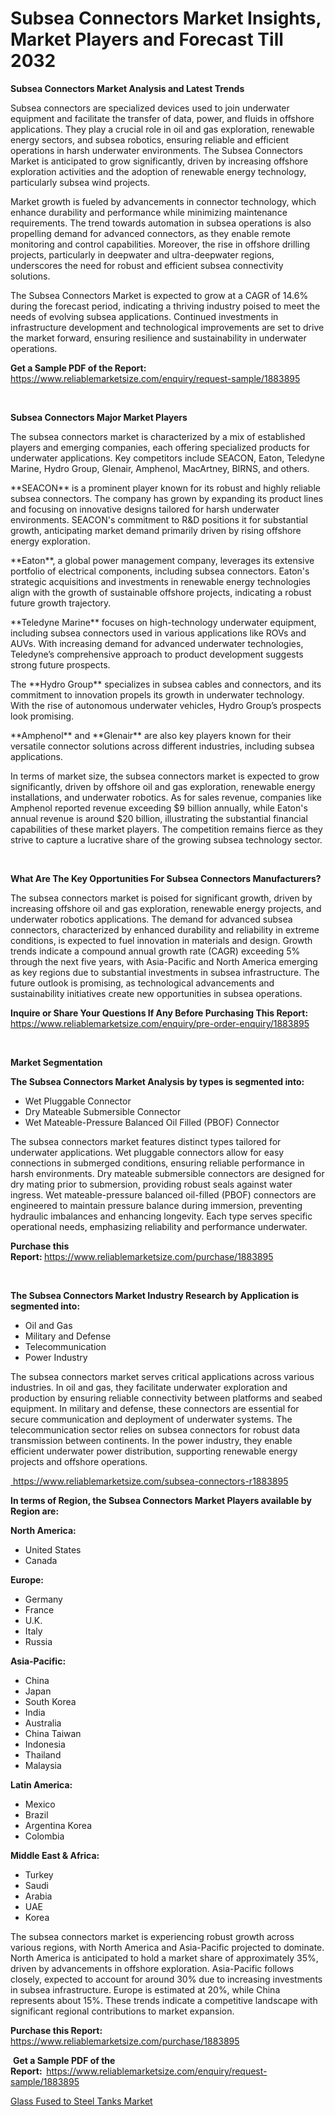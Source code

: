 <p><h1>Subsea Connectors Market Insights, Market Players and Forecast Till 2032</h1></p><p><strong>Subsea Connectors Market Analysis and Latest Trends</strong></p>
<p><p>Subsea connectors are specialized devices used to join underwater equipment and facilitate the transfer of data, power, and fluids in offshore applications. They play a crucial role in oil and gas exploration, renewable energy sectors, and subsea robotics, ensuring reliable and efficient operations in harsh underwater environments. The Subsea Connectors Market is anticipated to grow significantly, driven by increasing offshore exploration activities and the adoption of renewable energy technology, particularly subsea wind projects.</p><p>Market growth is fueled by advancements in connector technology, which enhance durability and performance while minimizing maintenance requirements. The trend towards automation in subsea operations is also propelling demand for advanced connectors, as they enable remote monitoring and control capabilities. Moreover, the rise in offshore drilling projects, particularly in deepwater and ultra-deepwater regions, underscores the need for robust and efficient subsea connectivity solutions.</p><p>The Subsea Connectors Market is expected to grow at a CAGR of 14.6% during the forecast period, indicating a thriving industry poised to meet the needs of evolving subsea applications. Continued investments in infrastructure development and technological improvements are set to drive the market forward, ensuring resilience and sustainability in underwater operations.</p></p>
<p><strong>Get a Sample PDF of the Report:&nbsp;</strong> <a href="https://www.reliablemarketsize.com/enquiry/request-sample/1883895?utm_campaign=2667&utm_medium=2&utm_source=Github&utm_content=ia&utm_term=22022025&utm_id=subsea-connectors">https://www.reliablemarketsize.com/enquiry/request-sample/1883895</a></p>
<p>&nbsp;</p>
<p><strong>Subsea Connectors Major Market Players</strong></p>
<p><p>The subsea connectors market is characterized by a mix of established players and emerging companies, each offering specialized products for underwater applications. Key competitors include SEACON, Eaton, Teledyne Marine, Hydro Group, Glenair, Amphenol, MacArtney, BIRNS, and others.</p><p>**SEACON** is a prominent player known for its robust and highly reliable subsea connectors. The company has grown by expanding its product lines and focusing on innovative designs tailored for harsh underwater environments. SEACON's commitment to R&D positions it for substantial growth, anticipating market demand primarily driven by rising offshore energy exploration.</p><p>**Eaton**, a global power management company, leverages its extensive portfolio of electrical components, including subsea connectors. Eaton's strategic acquisitions and investments in renewable energy technologies align with the growth of sustainable offshore projects, indicating a robust future growth trajectory.</p><p>**Teledyne Marine** focuses on high-technology underwater equipment, including subsea connectors used in various applications like ROVs and AUVs. With increasing demand for advanced underwater technologies, Teledyne’s comprehensive approach to product development suggests strong future prospects.</p><p>The **Hydro Group** specializes in subsea cables and connectors, and its commitment to innovation propels its growth in underwater technology. With the rise of autonomous underwater vehicles, Hydro Group’s prospects look promising.</p><p>**Amphenol** and **Glenair** are also key players known for their versatile connector solutions across different industries, including subsea applications. </p><p>In terms of market size, the subsea connectors market is expected to grow significantly, driven by offshore oil and gas exploration, renewable energy installations, and underwater robotics. As for sales revenue, companies like Amphenol reported revenue exceeding $9 billion annually, while Eaton's annual revenue is around $20 billion, illustrating the substantial financial capabilities of these market players. The competition remains fierce as they strive to capture a lucrative share of the growing subsea technology sector.</p></p>
<p>&nbsp;</p>
<p><strong>What Are The Key Opportunities For Subsea Connectors Manufacturers?</strong></p>
<p><p>The subsea connectors market is poised for significant growth, driven by increasing offshore oil and gas exploration, renewable energy projects, and underwater robotics applications. The demand for advanced subsea connectors, characterized by enhanced durability and reliability in extreme conditions, is expected to fuel innovation in materials and design. Growth trends indicate a compound annual growth rate (CAGR) exceeding 5% through the next five years, with Asia-Pacific and North America emerging as key regions due to substantial investments in subsea infrastructure. The future outlook is promising, as technological advancements and sustainability initiatives create new opportunities in subsea operations.</p></p>
<p><strong>Inquire or Share Your Questions If Any Before Purchasing This Report:</strong> <a href="https://www.reliablemarketsize.com/enquiry/pre-order-enquiry/1883895?utm_campaign=2667&utm_medium=2&utm_source=Github&utm_content=ia&utm_term=22022025&utm_id=subsea-connectors">https://www.reliablemarketsize.com/enquiry/pre-order-enquiry/1883895</a></p>
<p>&nbsp;</p>
<p><strong>Market Segmentation</strong></p>
<p><strong>The Subsea Connectors Market Analysis by types is segmented into:</strong></p>
<p><ul><li>Wet Pluggable Connector</li><li>Dry Mateable Submersible Connector</li><li>Wet Mateable-Pressure Balanced Oil Filled (PBOF) Connector</li></ul></p>
<p><p>The subsea connectors market features distinct types tailored for underwater applications. Wet pluggable connectors allow for easy connections in submerged conditions, ensuring reliable performance in harsh environments. Dry mateable submersible connectors are designed for dry mating prior to submersion, providing robust seals against water ingress. Wet mateable-pressure balanced oil-filled (PBOF) connectors are engineered to maintain pressure balance during immersion, preventing hydraulic imbalances and enhancing longevity. Each type serves specific operational needs, emphasizing reliability and performance underwater.</p></p>
<p><strong>Purchase this Report:&nbsp;</strong><a href="https://www.reliablemarketsize.com/purchase/1883895?utm_campaign=2667&utm_medium=2&utm_source=Github&utm_content=ia&utm_term=22022025&utm_id=subsea-connectors">https://www.reliablemarketsize.com/purchase/1883895</a></p>
<p>&nbsp;</p>
<p><strong>The Subsea Connectors Market Industry Research by Application is segmented into:</strong></p>
<p><ul><li>Oil and Gas</li><li>Military and Defense</li><li>Telecommunication</li><li>Power Industry</li></ul></p>
<p><p>The subsea connectors market serves critical applications across various industries. In oil and gas, they facilitate underwater exploration and production by ensuring reliable connectivity between platforms and seabed equipment. In military and defense, these connectors are essential for secure communication and deployment of underwater systems. The telecommunication sector relies on subsea connectors for robust data transmission between continents. In the power industry, they enable efficient underwater power distribution, supporting renewable energy projects and offshore operations.</p></p>
<p><a href="https://www.reliablemarketsize.com/subsea-connectors-r1883895?utm_campaign=2667&utm_medium=2&utm_source=Github&utm_content=ia&utm_term=22022025&utm_id=subsea-connectors">&nbsp;https://www.reliablemarketsize.com/subsea-connectors-r1883895</a></p>
<p><strong>In terms of Region, the Subsea Connectors Market Players available by Region are:</strong></p>
<p>
    <p> <strong> North America: </strong>
        <ul>
            <li>United States</li>
            <li>Canada</li>
        </ul>
        </p> 
    <p> <strong> Europe: </strong>
        <ul>
            <li>Germany</li>
            <li>France</li>
            <li>U.K.</li>
            <li>Italy</li>
            <li>Russia</li>
        </ul>
        </p> 
    <p> <strong> Asia-Pacific: </strong>
        <ul>
            <li>China</li>
            <li>Japan</li>
            <li>South Korea</li>
            <li>India</li>
            <li>Australia</li>
            <li>China Taiwan</li>
            <li>Indonesia</li>
            <li>Thailand</li>
            <li>Malaysia</li>
        </ul>
        </p> 
    <p> <strong> Latin America: </strong>
        <ul>
            <li>Mexico</li>
            <li>Brazil</li>
            <li>Argentina Korea</li>
            <li>Colombia</li>
        </ul>
        </p> 
    <p> <strong> Middle East & Africa: </strong>
        <ul>
            <li>Turkey</li>
            <li>Saudi</li>
            <li>Arabia</li>
            <li>UAE</li>
            <li>Korea</li>
        </ul>
    </p>
    </p>
<p><p>The subsea connectors market is experiencing robust growth across various regions, with North America and Asia-Pacific projected to dominate. North America is anticipated to hold a market share of approximately 35%, driven by advancements in offshore exploration. Asia-Pacific follows closely, expected to account for around 30% due to increasing investments in subsea infrastructure. Europe is estimated at 20%, while China represents about 15%. These trends indicate a competitive landscape with significant regional contributions to market expansion.</p></p>
<p><strong>Purchase this Report: </strong><a href="https://www.reliablemarketsize.com/purchase/1883895?utm_campaign=2667&utm_medium=2&utm_source=Github&utm_content=ia&utm_term=22022025&utm_id=subsea-connectors">https://www.reliablemarketsize.com/purchase/1883895</a></p>
<p>&nbsp;<strong>Get a Sample PDF of the Report:&nbsp;&nbsp;</strong><a href="https://www.reliablemarketsize.com/enquiry/request-sample/1883895?utm_campaign=2667&utm_medium=2&utm_source=Github&utm_content=ia&utm_term=22022025&utm_id=subsea-connectors">https://www.reliablemarketsize.com/enquiry/request-sample/1883895</a></p>
<p><strong></strong></p>
<p><p><a href="https://github.com/abedlagagica4/Market-Research-Report-List-1/blob/main/glass-fused-to-steel-tanks-market.md?utm_campaign=2667&utm_medium=2&utm_source=Github&utm_content=ia&utm_term=22022025&utm_id=subsea-connectors">Glass Fused to Steel Tanks Market</a></p></p>
